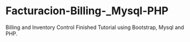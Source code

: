 # Facturacion-Billing-_Mysql-PHP
Billing and Inventory Control Finished Tutorial using Bootstrap, Mysql and PHP.
